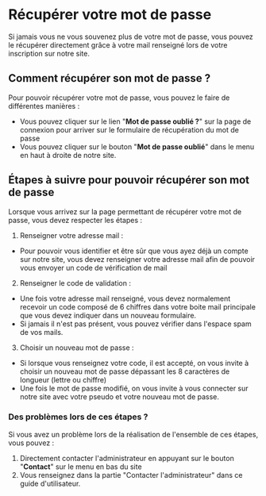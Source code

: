 # Récupérer votre mot de passe

Si jamais vous ne vous souvenez plus de votre mot de passe, vous pouvez le récupérer directement grâce à votre mail renseigné lors de votre inscription sur notre site.

## Comment récupérer son mot de passe ?

Pour pouvoir récupérer votre mot de passe, vous pouvez le faire de différentes manières :
- Vous pouvez cliquer sur le lien "**Mot de passe oublié ?**" sur la page de connexion pour arriver sur le formulaire de récupération du mot de passe
- Vous pouvez cliquer sur le bouton "**Mot de passe oublié**" dans le menu en haut à droite de notre site.

## Étapes à suivre pour pouvoir récupérer son mot de passe

Lorsque vous arrivez sur la page permettant de récupérer votre mot de passe, vous devez respecter les étapes :
1. Renseigner votre adresse mail :
- Pour pouvoir vous identifier et être sûr que vous ayez déjà un compte sur notre site, vous devez renseigner votre adresse mail afin de pouvoir vous envoyer un code de vérification de mail
2. Renseigner le code de validation :
- Une fois votre adresse mail renseigné, vous devez normalement recevoir un code composé de 6 chiffres dans votre boite mail principale que vous devez indiquer dans un nouveau formulaire.
- Si jamais il n'est pas présent, vous pouvez vérifier dans l'espace spam de vos mails.
3. Choisir un nouveau mot de passe :
- Si lorsque vous renseignez votre code, il est accepté, on vous invite à choisir un nouveau mot de passe dépassant les 8 caractères de longueur (lettre ou chiffre)
- Une fois le mot de passe modifié, on vous invite à vous connecter sur notre site avec votre pseudo et votre nouveau mot de passe.

### Des problèmes lors de ces étapes ?

Si vous avez un problème lors de la réalisation de l'ensemble de ces étapes, vous pouvez :
1. Directement contacter l'administrateur en appuyant sur le bouton "**Contact**" sur le menu en bas du site
2. Vous renseignez dans la partie "Contacter l'administrateur" dans ce guide d'utilisateur.